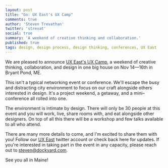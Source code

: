 ```yaml
---
layout: post
title: "Go: UX East's UX Camp"
comments: true
author: 'Steven Trevathan'
twitter: 'strevat'
social: true
summary: 'A weekend of creative thinking and collaboration.'
published: true
tags: design, design process, design thinking, conferences, UX East
---
```


We are pleased to announce [UX East's UX Camp](http://uxeast.org/), a weekend of creative thinking, collaboration, and design in one big house on Nov 14—16th in Bryant Pond, ME.

This isn't a typical networking event or conference. We'll escape the busy and distracting city environment to focus on our craft alongside others interested in design. It's a project weekend, a getaway, and a mini–conference all rolled into one.

The environment is intimate by design. There will only be 30 people at this event and you will work, live, share rooms with, and eat alongside other designers. On top of all this there will be a workshop and few talks available to all who attend.

There are many more details to come, and I'm excited to share them with you! Follow our [UX East](https://twitter.com/ux_east) twitter account or check back here for updates. If you're interested in taking part in the event in any capacity, please reach out to steven@dockyard.com.

See you all in Maine!